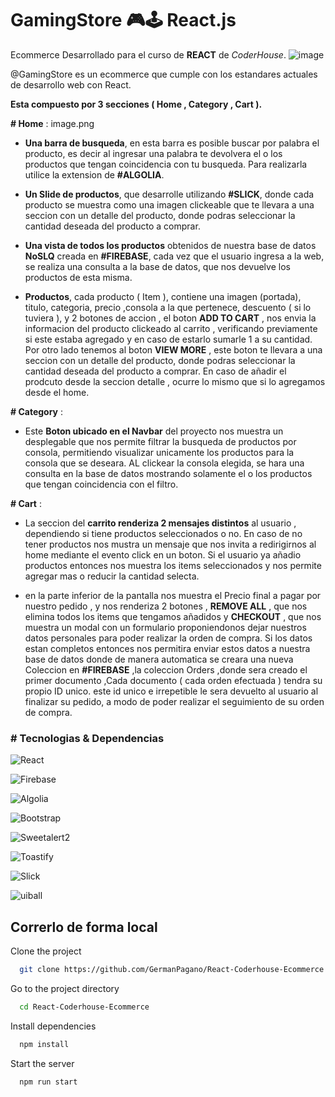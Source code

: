 
# GamingStore 🎮🕹 React.js
Ecommerce Desarrollado para el curso de **REACT** de *CoderHouse*.
![image](https://user-images.githubusercontent.com/80891761/215928701-f84b5d3f-3bd0-440f-a13d-c2b93329e996.png)

@GamingStore es un ecommerce que cumple con los estandares actuales de desarrollo web con React.

**Esta compuesto por 3 secciones ( Home , Category , Cart ).**

**# Home** : 
image.png
* **Una barra de busqueda**, en esta barra es posible buscar por palabra el producto, es decir al ingresar una palabra te devolvera el o los productos que tengan coincidencia con tu busqueda. Para realizarla utilice la extension de **#ALGOLIA**.

* **Un Slide de productos**, que desarrolle utilizando **#SLICK**, donde cada producto se muestra como una imagen clickeable que te llevara a una seccion con un detalle del producto, donde podras seleccionar la cantidad deseada del producto a comprar.

* **Una vista de todos los productos** obtenidos de nuestra base de datos **NoSLQ** creada en **#FIREBASE**, cada vez que el usuario ingresa a la web, se realiza una consulta a la base de datos, que nos devuelve los productos de esta misma.

* **Productos**, cada producto ( Item ), contiene una imagen (portada), titulo, categoria, precio ,consola a la que pertenece, descuento ( si lo tuviera ), y 2 botones de accion , el boton **ADD TO CART** , nos envia la informacion del producto clickeado al carrito , verificando previamente si este estaba agregado y en caso de estarlo sumarle 1 a su cantidad. Por otro lado tenemos al boton **VIEW MORE** , este boton te llevara a una seccion con un detalle del producto, donde podras seleccionar la cantidad deseada del producto a comprar. En caso de añadir el prodcuto desde la seccion detalle , ocurre lo mismo que si lo agregamos desde el home.

 **# Category** :
* Este **Boton ubicado en el Navbar** del proyecto nos muestra un desplegable que nos permite filtrar la busqueda de productos por consola, permitiendo visualizar unicamente los productos para la consola que se deseara. AL clickear la consola elegida, se hara una consulta en la base de datos mostrando solamente el o los productos que tengan coincidencia con el filtro. 

**# Cart** :
* La seccion del **carrito renderiza 2 mensajes distintos** al usuario , dependiendo si tiene productos seleccionados o no. En caso de no tener productos nos mustra un mensaje que nos invita a redirigirnos al home mediante el evento click en un boton. Si el usuario ya añadio productos entonces nos muestra los items seleccionados y nos permite agregar mas o reducir la cantidad selecta. 

* en la parte inferior de la pantalla nos muestra el Precio final a pagar por nuestro pedido , y nos renderiza 2 botones , **REMOVE ALL** , que nos elimina todos los items que tengamos añadidos y **CHECKOUT** , que nos muestra un modal con un formulario proponiendonos dejar nuestros datos personales para poder realizar la orden de compra. Si los datos estan completos entonces nos permitira enviar estos datos a nuestra base de datos donde de manera automatica se creara una nueva Coleccion en **#FIREBASE** ,la coleccion Orders ,donde sera creado el primer documento ,Cada documento ( cada orden efectuada ) tendra su propio ID unico. este id unico e irrepetible le sera devuelto al usuario al finalizar su pedido, a modo de poder realizar el seguimiento de su orden de compra.


### # Tecnologias & Dependencias

![React](https://img.shields.io/badge/REACT.JS-V18.2.0-blue)

![Firebase](https://img.shields.io/badge/FIREBASE-V9.16.0-gold)

![Algolia](https://img.shields.io/badge/ALGOLIA-V4.14.3-darkblue)

![Bootstrap](https://img.shields.io/badge/BOOTSTRAP-V5.2.3-violet)

![Sweetalert2](https://img.shields.io/badge/SWEETALERT2-V11.7.1-red)

![Toastify](https://img.shields.io/badge/TOASTIFY-V9.1.1-brown)

![Slick](https://img.shields.io/badge/SLICK-V1.8.1-cyan)

![uiball](https://img.shields.io/badge/UIBALL-V1.2.6-green)




## Correrlo de forma local 

Clone the project

```bash
  git clone https://github.com/GermanPagano/React-Coderhouse-Ecommerce
```

Go to the project directory

```bash
  cd React-Coderhouse-Ecommerce
```

Install dependencies

```bash
  npm install
```

Start the server

```bash
  npm run start
```

